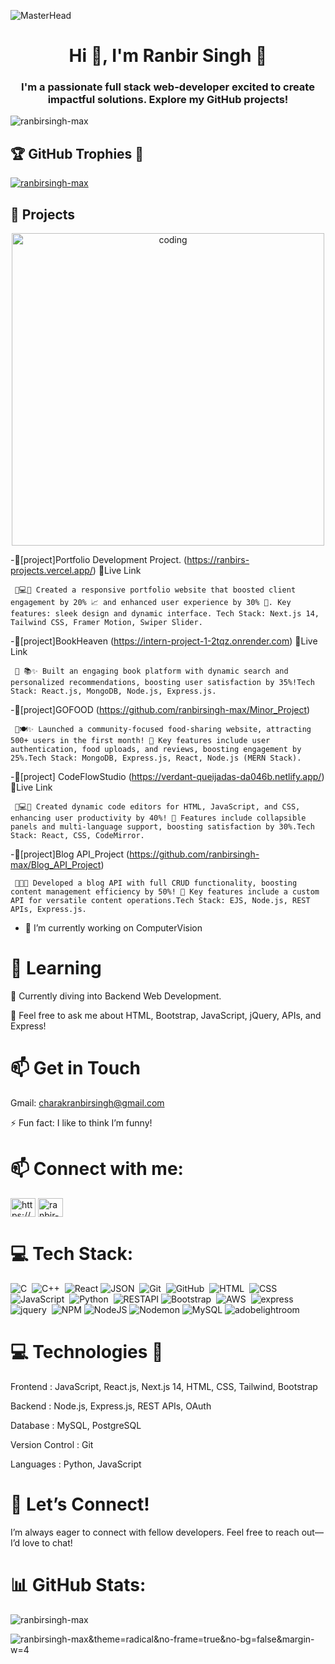 ![MasterHead](https://user-images.githubusercontent.com/74038190/225813708-98b745f2-7d22-48cf-9150-083f1b00d6c9.gif)

<h1 align="center">Hi 👋, I'm Ranbir Singh 🤗</h1>
<h3 align="center">I'm a passionate full stack web-developer excited to create impactful solutions. Explore my GitHub projects!</h3>

<p align="left"> <img src="https://komarev.com/ghpvc/?username=ranbirsingh-max&label=Profile%20views&color=0e75b6&style=flat" alt="ranbirsingh-max" /> </p>

## 🏆 GitHub Trophies 🥇
<p align="left"> <a href="https://github.com/ryo-ma/github-profile-trophy"><img src="https://github-profile-trophy.vercel.app/?username=ranbirsingh-max&theme=gruvbox&no-frame=true&no-bg=false&margin-w=4" alt="ranbirsingh-max" /></a> </p>

## 🔭 Projects
<p align="center">
<img alt="coding" width="500"  src="https://user-images.githubusercontent.com/74038190/221352989-518609ab-b4d1-459e-929f-a08cd2bd9b3c.gif"></p>

  -🔭[project]Portfolio Development Project. (https://ranbirs-projects.vercel.app/) 🎯Live Link
 
     💠💻✨ Created a responsive portfolio website that boosted client engagement by 20% 📈 and enhanced user experience by 30% 🌟. Key features: sleek design and dynamic interface. Tech Stack: Next.js 14, Tailwind CSS, Framer Motion, Swiper Slider.

  -🔭[project]BookHeaven (https://intern-project-1-2tqz.onrender.com)  🎯Live Link
  
     💠 📚✨ Built an engaging book platform with dynamic search and personalized recommendations, boosting user satisfaction by 35%!Tech Stack: React.js, MongoDB, Node.js, Express.js.

  -🔭[project]GOFOOD (https://github.com/ranbirsingh-max/Minor_Project)
  
     💠🍽️✨ Launched a community-focused food-sharing website, attracting 500+ users in the first month! 🚀 Key features include user authentication, food uploads, and reviews, boosting engagement by 25%.Tech Stack: MongoDB, Express.js, React, Node.js (MERN Stack).

 -🔭[project] CodeFlowStudio (https://verdant-queijadas-da046b.netlify.app/)  🎯Live Link

     💠💻✨ Created dynamic code editors for HTML, JavaScript, and CSS, enhancing user productivity by 40%! 🚀 Features include collapsible panels and multi-language support, boosting satisfaction by 30%.Tech Stack: React, CSS, CodeMirror.

   -🔭[project]Blog API_Project (https://github.com/ranbirsingh-max/Blog_API_Project)
  
     💠📝✨ Developed a blog API with full CRUD functionality, boosting content management efficiency by 50%! 🚀 Key features include a custom API for versatile content operations.Tech Stack: EJS, Node.js, REST APIs, Express.js.

  - 🔭 I’m currently working on ComputerVision


<h1>💬 Learning</h1>

🌱 Currently diving into Backend Web Development.

💬 Feel free to ask me about HTML, Bootstrap, JavaScript, jQuery, APIs, and Express!


<h1>📫 Get in Touch</h1>

Gmail: charakranbirsingh@gmail.com

⚡ Fun fact: I like to think I’m funny!


<h1 align="left"> 📫 Connect with me:</h1>
<p align="left">
<a href="https://twitter.com/https://x.com/ranbirs64908705?t=2sg2fzb91fcipfihvw9n7a&s=08" target="blank"><img align="center" src="https://raw.githubusercontent.com/rahuldkjain/github-profile-readme-generator/master/src/images/icons/Social/twitter.svg" alt="https://x.com/ranbirs64908705?t=2sg2fzb91fcipfihvw9n7a&s=08" height="30" width="40" /></a>
<a href="https://www.linkedin.com/in/ranbir-singh-4b8b59188/" target="blank"><img align="center" src="https://raw.githubusercontent.com/rahuldkjain/github-profile-readme-generator/master/src/images/icons/Social/linked-in-alt.svg" alt="ranbir-singh-4b8b59188" height="30" width="40" /></a>
</p>




# 💻 Tech Stack:
![C](https://img.shields.io/badge/-C-05122A?style=flat&logo=C&logoColor=A8B9CC)&nbsp;
![C++](https://img.shields.io/badge/-C++-05122A?style=flat&logo=C%2B%2B&logoColor=00599C)&nbsp;
![React](https://img.shields.io/badge/-React-61DAFB?style=flat&logo=react&logoColor=white&color=05122A&labelColor=05122A)
![JSON](https://img.shields.io/badge/-JSON-05122A?style=flat&logo=json&logoColor=000000)&nbsp;
![Git](https://img.shields.io/badge/-Git-05122A?style=flat&logo=git)&nbsp;
![GitHub](https://img.shields.io/badge/-GitHub-05122A?style=flat&logo=github)&nbsp;
![HTML](https://img.shields.io/badge/-HTML-05122A?style=flat&logo=HTML5)&nbsp;
![CSS](https://img.shields.io/badge/-CSS-05122A?style=flat&logo=CSS3&logoColor=1572B6)&nbsp;
![JavaScript](https://img.shields.io/badge/-JavaScript-05122A?style=flat&logo=javascript)&nbsp;
![Python](https://img.shields.io/badge/-Python-05122A?style=flat&logo=python)&nbsp;
![RESTAPI](https://img.shields.io/badge/-RESTAPI-FF5700?style=flat&color=05122A&labelColor=05122A)
![Bootstrap](https://img.shields.io/badge/-Bootstrap-05122A?style=flat&logo=bootstrap&logoColor=563D7C)&nbsp;
![AWS](https://img.shields.io/badge/-AWS-05122A?style=flat&logo=AWS&logoColor=563D7C)&nbsp;
![express](https://img.shields.io/badge/-express-05122A?style=flat&logo=express&logoColor=563D7C)&nbsp;
![jquery](https://img.shields.io/badge/-jquery-05122A?style=flat&logo=jquery&logoColor=563D7C)&nbsp;
![NPM](https://img.shields.io/badge/NPM-%23CB3837.svg?style=for-the-badge&logo=npm&logoColor=white)
![NodeJS](https://img.shields.io/badge/node.js-6DA55F?style=for-the-badge&logo=node.js&logoColor=white) 
![Nodemon](https://img.shields.io/badge/NODEMON-%23323330.svg?style=for-the-badge&logo=nodemon&logoColor=%BBDEAD) 
![MySQL](https://img.shields.io/badge/mysql-%2300000f.svg?style=for-the-badge&logo=mysql&logoColor=white) 
![adobelightroom](https://img.shields.io/badge/-adobelightroom-05122A?style=flat&logo=adobelightroom&logoColor=563D7C)&nbsp;

 


<h1>💻 Technologies 📖</h1>

Frontend : JavaScript, React.js, Next.js 14, HTML, CSS, Tailwind, Bootstrap  

Backend : Node.js, Express.js, REST APIs, OAuth  

Database : MySQL, PostgreSQL  

Version Control : Git  

Languages : Python, JavaScript  



<h1>💬 Let’s Connect!</h1>

I’m always eager to connect with fellow developers. Feel free to reach out—I’d love to chat!


  # 📊 GitHub Stats:

<p><img align="center" src="https://github-readme-stats.vercel.app/api/top-langs?username=ranbirsingh-max&show_icons=true&locale=en&layout=compact&theme=radical&no-frame=true&no-bg=false&margin-w=4" alt="ranbirsingh-max" /></p>

<p><img align="center" src="https://github-readme-streak-stats.herokuapp.com/?user=ranbirsingh-max&theme=radical&no-frame=true&no-bg=false&margin-w=4" alt="ranbirsingh-max&theme=radical&no-frame=true&no-bg=false&margin-w=4" /></p>

